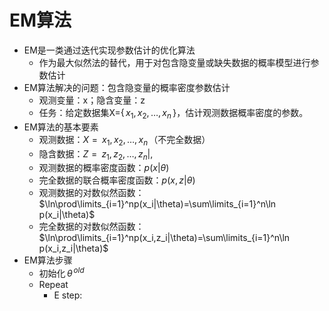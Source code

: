 # EM算法

- EM是一类通过迭代实现参数估计的优化算法
	- 作为最大似然法的替代，用于对包含隐变量或缺失数据的概率模型进行参数估计
- EM算法解决的问题：包含隐变量的概率密度参数估计
	- 观测变量：x；隐含变量：z
	- 任务：给定数据集X={$\,x_1,x_2,\dots,x_n\,$}，估计观测数据概率密度的参数。
- EM算法的基本要素
	- 观测数据：$X={\,x_1,x_2,\dots,x_n\,}$（不完全数据）
	- 隐含数据：$Z={\,z_1,z_2,\dots,z_n|,}$
	- 观测数据的概率密度函数：$p(x|\theta)$
	- 完全数据的联合概率密度函数：$p(x,z|\theta)$
	- 观测数据的对数似然函数：$\ln\prod\limits_{i=1}^np(x_i|\theta)=\sum\limits_{i=1}^n\ln p(x_i|\theta)$
	- 完全数据的对数似然函数：$\ln\prod\limits_{i=1}^np(x_i,z_i|\theta)=\sum\limits_{i=1}^n\ln p(x_i,z_i|\theta)$
- EM算法步骤
	- 初始化$\,\theta^{\,old}$
	- Repeat
		- E step: